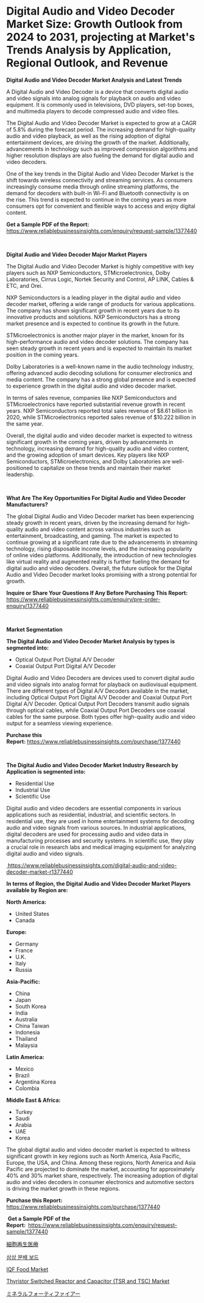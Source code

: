 <p><h1>Digital Audio and Video Decoder Market Size: Growth Outlook from 2024 to 2031, projecting at Market's Trends Analysis by Application, Regional Outlook, and Revenue</h1></p><p><strong>Digital Audio and Video Decoder Market Analysis and Latest Trends</strong></p>
<p><p>A Digital Audio and Video Decoder is a device that converts digital audio and video signals into analog signals for playback on audio and video equipment. It is commonly used in televisions, DVD players, set-top boxes, and multimedia players to decode compressed audio and video files.</p><p>The Digital Audio and Video Decoder Market is expected to grow at a CAGR of 5.8% during the forecast period. The increasing demand for high-quality audio and video playback, as well as the rising adoption of digital entertainment devices, are driving the growth of the market. Additionally, advancements in technology such as improved compression algorithms and higher resolution displays are also fueling the demand for digital audio and video decoders.</p><p>One of the key trends in the Digital Audio and Video Decoder Market is the shift towards wireless connectivity and streaming services. As consumers increasingly consume media through online streaming platforms, the demand for decoders with built-in Wi-Fi and Bluetooth connectivity is on the rise. This trend is expected to continue in the coming years as more consumers opt for convenient and flexible ways to access and enjoy digital content.</p></p>
<p><strong>Get a Sample PDF of the Report:&nbsp;</strong> <a href="https://www.reliablebusinessinsights.com/enquiry/request-sample/1377440">https://www.reliablebusinessinsights.com/enquiry/request-sample/1377440</a></p>
<p>&nbsp;</p>
<p><strong>Digital Audio and Video Decoder Major Market Players</strong></p>
<p><p>The Digital Audio and Video Decoder Market is highly competitive with key players such as NXP Semiconductors, STMicroelectronics, Dolby Laboratories, Cirrus Logic, Nortek Security and Control, AP LINK, Cables & ETC, and Orei. </p><p>NXP Semiconductors is a leading player in the digital audio and video decoder market, offering a wide range of products for various applications. The company has shown significant growth in recent years due to its innovative products and solutions. NXP Semiconductors has a strong market presence and is expected to continue its growth in the future.</p><p>STMicroelectronics is another major player in the market, known for its high-performance audio and video decoder solutions. The company has seen steady growth in recent years and is expected to maintain its market position in the coming years.</p><p>Dolby Laboratories is a well-known name in the audio technology industry, offering advanced audio decoding solutions for consumer electronics and media content. The company has a strong global presence and is expected to experience growth in the digital audio and video decoder market.</p><p>In terms of sales revenue, companies like NXP Semiconductors and STMicroelectronics have reported substantial revenue growth in recent years. NXP Semiconductors reported total sales revenue of $8.61 billion in 2020, while STMicroelectronics reported sales revenue of $10.222 billion in the same year.</p><p>Overall, the digital audio and video decoder market is expected to witness significant growth in the coming years, driven by advancements in technology, increasing demand for high-quality audio and video content, and the growing adoption of smart devices. Key players like NXP Semiconductors, STMicroelectronics, and Dolby Laboratories are well-positioned to capitalize on these trends and maintain their market leadership.</p></p>
<p>&nbsp;</p>
<p><strong>What Are The Key Opportunities For Digital Audio and Video Decoder Manufacturers?</strong></p>
<p><p>The global Digital Audio and Video Decoder market has been experiencing steady growth in recent years, driven by the increasing demand for high-quality audio and video content across various industries such as entertainment, broadcasting, and gaming. The market is expected to continue growing at a significant rate due to the advancements in streaming technology, rising disposable income levels, and the increasing popularity of online video platforms. Additionally, the introduction of new technologies like virtual reality and augmented reality is further fueling the demand for digital audio and video decoders. Overall, the future outlook for the Digital Audio and Video Decoder market looks promising with a strong potential for growth.</p></p>
<p><strong>Inquire or Share Your Questions If Any Before Purchasing This Report:</strong> <a href="https://www.reliablebusinessinsights.com/enquiry/pre-order-enquiry/1377440">https://www.reliablebusinessinsights.com/enquiry/pre-order-enquiry/1377440</a></p>
<p>&nbsp;</p>
<p><strong>Market Segmentation</strong></p>
<p><strong>The Digital Audio and Video Decoder Market Analysis by types is segmented into:</strong></p>
<p><ul><li>Optical Output Port Digital A/V Decoder</li><li>Coaxial Output Port Digital A/V Decoder</li></ul></p>
<p><p>Digital Audio and Video Decoders are devices used to convert digital audio and video signals into analog format for playback on audiovisual equipment. There are different types of Digital A/V Decoders available in the market, including Optical Output Port Digital A/V Decoder and Coaxial Output Port Digital A/V Decoder. Optical Output Port Decoders transmit audio signals through optical cables, while Coaxial Output Port Decoders use coaxial cables for the same purpose. Both types offer high-quality audio and video output for a seamless viewing experience.</p></p>
<p><strong>Purchase this Report:&nbsp;</strong><a href="https://www.reliablebusinessinsights.com/purchase/1377440">https://www.reliablebusinessinsights.com/purchase/1377440</a></p>
<p>&nbsp;</p>
<p><strong>The Digital Audio and Video Decoder Market Industry Research by Application is segmented into:</strong></p>
<p><ul><li>Residential Use</li><li>Industrial Use</li><li>Scientific Use</li></ul></p>
<p><p>Digital audio and video decoders are essential components in various applications such as residential, industrial, and scientific sectors. In residential use, they are used in home entertainment systems for decoding audio and video signals from various sources. In industrial applications, digital decoders are used for processing audio and video data in manufacturing processes and security systems. In scientific use, they play a crucial role in research labs and medical imaging equipment for analyzing digital audio and video signals.</p></p>
<p><a href="https://www.reliablebusinessinsights.com/digital-audio-and-video-decoder-market-r1377440">&nbsp;https://www.reliablebusinessinsights.com/digital-audio-and-video-decoder-market-r1377440</a></p>
<p><strong>In terms of Region, the Digital Audio and Video Decoder Market Players available by Region are:</strong></p>
<p>
    <p> <strong> North America: </strong>
        <ul>
            <li>United States</li>
            <li>Canada</li>
        </ul>
        </p> 
    <p> <strong> Europe: </strong>
        <ul>
            <li>Germany</li>
            <li>France</li>
            <li>U.K.</li>
            <li>Italy</li>
            <li>Russia</li>
        </ul>
        </p> 
    <p> <strong> Asia-Pacific: </strong>
        <ul>
            <li>China</li>
            <li>Japan</li>
            <li>South Korea</li>
            <li>India</li>
            <li>Australia</li>
            <li>China Taiwan</li>
            <li>Indonesia</li>
            <li>Thailand</li>
            <li>Malaysia</li>
        </ul>
        </p> 
    <p> <strong> Latin America: </strong>
        <ul>
            <li>Mexico</li>
            <li>Brazil</li>
            <li>Argentina Korea</li>
            <li>Colombia</li>
        </ul>
        </p> 
    <p> <strong> Middle East & Africa: </strong>
        <ul>
            <li>Turkey</li>
            <li>Saudi</li>
            <li>Arabia</li>
            <li>UAE</li>
            <li>Korea</li>
        </ul>
    </p>
    </p>
<p><p>The global digital audio and video decoder market is expected to witness significant growth in key regions such as North America, Asia Pacific, Europe, the USA, and China. Among these regions, North America and Asia Pacific are projected to dominate the market, accounting for approximately 40% and 30% market share, respectively. The increasing adoption of digital audio and video decoders in consumer electronics and automotive sectors is driving the market growth in these regions.</p></p>
<p><strong>Purchase this Report: </strong><a href="https://www.reliablebusinessinsights.com/purchase/1377440">https://www.reliablebusinessinsights.com/purchase/1377440</a></p>
<p>&nbsp;<strong>Get a Sample PDF of the Report:&nbsp;&nbsp;</strong><a href="https://www.reliablebusinessinsights.com/enquiry/request-sample/1377440">https://www.reliablebusinessinsights.com/enquiry/request-sample/1377440</a></p>
<p><strong></strong></p>
<p><p><a href="https://github.com/TysonKub/Market-Research-Report-List-1/blob/main/2018729114772.md">細胞再生医療</a></p><p><a href="https://github.com/brendon65677/Market-Research-Report-List-1/blob/main/9159753124649.md">삼상 분배 보드</a></p><p><a href="https://issuu.com/reportprime-2/docs/iqf-food-market-size-2030.pptx">IQF Food Market</a></p><p><a href="https://github.com/AndreanneHane2023/Market-Research-Report-List-1/blob/main/thyristor-switched-reactor-and-capacitor-tsr-and-tsc-market.md">Thyristor Switched Reactor and Capacitor (TSR and TSC) Market</a></p><p><a href="https://github.com/mreklxf44233/Market-Research-Report-List-2/blob/main/3617896114773.md">ミネラルフォーティファイアー</a></p></p>